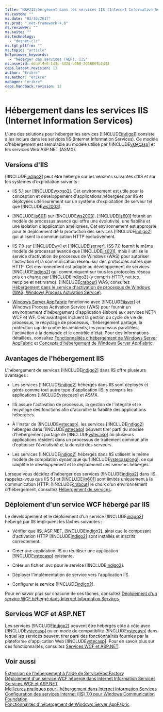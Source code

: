 ```yaml
---
title: "H&#233;bergement dans les services IIS (Internet Information Services) | Microsoft Docs"
ms.custom: ""
ms.date: "03/30/2017"
ms.prod: ".net-framework-4.6"
ms.reviewer: ""
ms.suite: ""
ms.technology: 
  - "dotnet-clr"
ms.tgt_pltfrm: ""
ms.topic: "article"
helpviewer_keywords: 
  - "héberger des services (WCF), IIS"
ms.assetid: ddae14e8-143c-442d-b660-2046809b2d43
caps.latest.revision: 13
author: "Erikre"
ms.author: "erikre"
manager: "erikre"
caps.handback.revision: 13
---
```

# H&#233;bergement dans les services IIS (Internet Information Services)
L'une des solutions pour héberger les services [!INCLUDE[indigo1](../../../../includes/indigo1-md.md)] consiste à les inclure dans les services IIS \(Internet Information Services\).  Ce modèle d'hébergement est semblable au modèle utilisé par [!INCLUDE[vstecasp](../../../../includes/vstecasp-md.md)] et les services Web ASP.NET \(ASMX\).  
  
## Versions d'IIS  
 [!INCLUDE[indigo2](../../../../includes/indigo2-md.md)] peut être hébergé sur les versions suivantes d'IIS et sur les systèmes d'exploitation suivants :  
  
-   IIS 5.1 sur [!INCLUDE[wxpsp2](../../../../includes/wxpsp2-md.md)].  Cet environnement est utile pour la conception et développement d'applications hébergées par IIS et déployées ultérieurement sur un système d'exploitation de serveur tel que [!INCLUDE[ws2003](../../../../includes/ws2003-md.md)].  
  
-   [!INCLUDE[iis601](../../../../includes/iis601-md.md)] sur [!INCLUDE[ws2003](../../../../includes/ws2003-md.md)].  [!INCLUDE[iis601](../../../../includes/iis601-md.md)] fournit un modèle de processus avancé qui offre une évolutivité, une fiabilité et une isolation d'application améliorées.  Cet environnement est approprié pour le déploiement de la production des services [!INCLUDE[indigo2](../../../../includes/indigo2-md.md)] qui utilisent la communication HTTP exclusivement.  
  
-   IIS 7.0 sur [!INCLUDE[wv](../../../../includes/wv-md.md)] et [!INCLUDE[lserver](../../../../includes/lserver-md.md)].  ISS 7.0 fournit le même modèle de processus avancé que [!INCLUDE[iis601](../../../../includes/iis601-md.md)], mais il utilise le service d'activation de processus de Windows \(WAS\) pour autoriser l'activation et la communication réseau sur des protocoles autres que HTTP.  Cet environnement est adapté au développement de services [!INCLUDE[indigo2](../../../../includes/indigo2-md.md)] qui communiquent sur tous les protocoles réseau pris en charge par [!INCLUDE[indigo2](../../../../includes/indigo2-md.md)] \(y compris HTTP, net.tcp, net.pipe et net.msmq\).  [!INCLUDE[crabout](../../../../includes/crabout-md.md)] WAS, consultez [Hébergement dans le service d'activation de processus de Windows \(WAS, Windows Process Activation Service\)](../../../../docs/framework/wcf/feature-details/hosting-in-windows-process-activation-service.md).  
  
-   [Windows Server AppFabric](http://go.microsoft.com/fwlink/?LinkId=196496) fonctionne avec [!INCLUDE[iisver](../../../../includes/iisver-md.md)] et Windows Process Activation Service \(WAS\) pour fournir un environnement d'hébergement d'application élaboré aux services NET4 WCF et WF.  Ces avantages incluent la gestion du cycle de vie de processus, le recyclage de processus, l'hébergement partagé, la protection rapide contre les incidents, les processus parallèles, l'activation à la demande et le contrôle d'état.  Pour des informations détaillées, consultez [Fonctionnalités d'hébergement de Windows Server AppFabric](http://go.microsoft.com/fwlink/?LinkId=196494) et [Concepts d'hébergement de Windows Server AppFabric](http://go.microsoft.com/fwlink/?LinkId=196495).  
  
## Avantages de l'hébergement IIS  
 L'hébergement de services [!INCLUDE[indigo2](../../../../includes/indigo2-md.md)] dans IIS offre plusieurs avantages :  
  
-   Les services [!INCLUDE[indigo2](../../../../includes/indigo2-md.md)] hébergés dans IIS sont déployés et gérés comme tout autre type d'application IIS, y compris les applications [!INCLUDE[vstecasp](../../../../includes/vstecasp-md.md)] et ASMX.  
  
-   IIS assure l'activation de processus, la gestion de l'intégrité et le recyclage des fonctions afin d'accroître la fiabilité des applications hébergées.  
  
-   À l'instar de [!INCLUDE[vstecasp](../../../../includes/vstecasp-md.md)], les services [!INCLUDE[indigo2](../../../../includes/indigo2-md.md)] hébergés dans [!INCLUDE[vstecasp](../../../../includes/vstecasp-md.md)] peuvent tirer parti du modèle d'hébergement partagé de [!INCLUDE[vstecasp](../../../../includes/vstecasp-md.md)] où plusieurs applications résident dans un processus de traitement commun afin d'optimiser l'évolutivité et la densité des serveurs.  
  
-   Les services [!INCLUDE[indigo2](../../../../includes/indigo2-md.md)] hébergés dans IIS utilisent le même modèle de compilation dynamique qu'[!INCLUDE[vstecasplong](../../../../includes/vstecasplong-md.md)], ce qui simplifie le développement et le déploiement des services hébergés.  
  
 Lorsque vous décidez d'héberger des services [!INCLUDE[indigo2](../../../../includes/indigo2-md.md)] dans IIS, rappelez\-vous que IIS 5.1 et [!INCLUDE[iis601](../../../../includes/iis601-md.md)] sont limités uniquement à la communication HTTP.  [!INCLUDE[crabout](../../../../includes/crabout-md.md)] le choix d'un environnement d'hébergement, consultez [Hébergement de services](../../../../docs/framework/wcf/hosting-services.md).  
  
## Déploiement d'un service WCF hébergé par IIS  
 Le développement et le déploiement d'un service [!INCLUDE[indigo2](../../../../includes/indigo2-md.md)] hébergé par IIS impliquent les tâches suivantes :  
  
-   Vérifier que IIS, ASP.NET, [!INCLUDE[indigo2](../../../../includes/indigo2-md.md)], ainsi que le composant d'activation HTTP [!INCLUDE[indigo2](../../../../includes/indigo2-md.md)] sont installés et inscrits correctement.  
  
-   Créer une application IIS ou réutiliser une application [!INCLUDE[vstecasp](../../../../includes/vstecasp-md.md)] existante.  
  
-   Créer un fichier .svc pour le service [!INCLUDE[indigo2](../../../../includes/indigo2-md.md)].  
  
-   Déployer l'implémentation de service vers l'application IIS.  
  
-   Configurer le service [!INCLUDE[indigo2](../../../../includes/indigo2-md.md)].  
  
 Pour en savoir plus sur chacune de ces tâches, consultez [Déploiement d'un service WCF hébergé dans Internet Information Services](../../../../docs/framework/wcf/feature-details/deploying-an-internet-information-services-hosted-wcf-service.md).  
  
## Services WCF et ASP.NET  
 Les services [!INCLUDE[indigo2](../../../../includes/indigo2-md.md)] peuvent être hébergés côte à côte avec [!INCLUDE[vstecasp](../../../../includes/vstecasp-md.md)] ou en mode de compatibilité [!INCLUDE[vstecasp](../../../../includes/vstecasp-md.md)] dans lequel les services peuvent tirer parti des fonctionnalités fournies par la plateforme d'application Web [!INCLUDE[vstecasp](../../../../includes/vstecasp-md.md)].  Pour en savoir plus sur ces fonctionnalités, consultez [Services WCF et ASP.NET](../../../../docs/framework/wcf/feature-details/wcf-services-and-aspnet.md).  
  
## Voir aussi  
 [Extension de l'hébergement à l'aide de ServiceHostFactory](../../../../docs/framework/wcf/extending/extending-hosting-using-servicehostfactory.md)   
 [Déploiement d'un service WCF hébergé dans Internet Information Services](../../../../docs/framework/wcf/feature-details/deploying-an-internet-information-services-hosted-wcf-service.md)   
 [Services WCF et ASP.NET](../../../../docs/framework/wcf/feature-details/wcf-services-and-aspnet.md)   
 [Meilleures pratiques pour l'hébergement dans Internet Information Services](../../../../docs/framework/wcf/feature-details/internet-information-services-hosting-best-practices.md)   
 [Configuration des services Internet \(IIS\) 7.0 pour Windows Communication Foundation](../../../../docs/framework/wcf/feature-details/configuring-iis-for-wcf.md)   
 [Fonctionnalités d'hébergement de Windows Server AppFabric](http://go.microsoft.com/fwlink/?LinkId=201276)